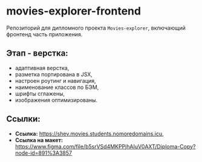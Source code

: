 # movies-explorer-frontend
Репозиторий для дипломного проекта `Movies-explorer`, включающий фронтенд часть приложения.

## Этап - верстка:
* адаптивная верстка,
* разметка портирована в JSX,
* настроен роутинг и навигация,
* наименование классов по БЭМ,
* шрифты сглажены,
* изображения оптимизированы.


## Ссылки:
* **Ссылка:** https://shev.movies.students.nomoredomains.icu,
* **Ссылка на макет:** https://www.figma.com/file/b5srVSd4MKPPjhAIuV0AXT/Diploma-Copy?node-id=891%3A3857
